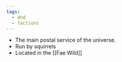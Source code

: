 ```yaml
---
tags:
  - dnd
  - factions
---
```

- The main postal service of the universe.
- Run by squirrels
- Located in the [[Fae Wild]]
